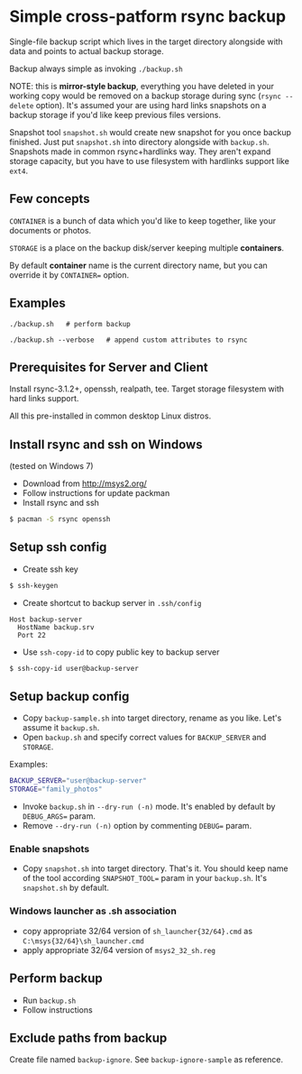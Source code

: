 
Simple cross-patform rsync backup
=================================

Single-file backup script which lives in the target directory alongside with data and points to actual backup storage.

Backup always simple as invoking `./backup.sh`

NOTE: this is **mirror-style backup**, everything you have deleted in your working copy would be removed on a backup storage during sync (`rsync --delete` option). It's assumed your are using hard links snapshots on a backup storage if you'd like keep previous files versions.

Snapshot tool `snapshot.sh` would create new snapshot for you once backup finished. Just put `snapshot.sh` into directory alongside with `backup.sh`. Snapshots made in common rsync+hardlinks way. They aren't expand storage capacity, but you have to use filesystem with hardlinks support like `ext4`.

## Few concepts

`CONTAINER` is a bunch of data which you'd like to keep together, like your documents or photos.

`STORAGE` is a place on the backup disk/server keeping multiple **containers**.

By default **container** name is the current directory name, but you can override it by `CONTAINER=` option.

## Examples

```
./backup.sh   # perform backup
```

```
./backup.sh --verbose   # append custom attributes to rsync
```

## Prerequisites for Server and Client

Install rsync-3.1.2+, openssh, realpath, tee. Target storage filesystem with hard links support.

All this pre-installed in common desktop Linux distros.

## Install rsync and ssh on Windows

(tested on Windows 7)

 * Download from http://msys2.org/
 * Follow instructions for update packman
 * Install rsync and ssh 

```bash
$ pacman -S rsync openssh
```

## Setup ssh config

 * Create ssh key 

```bash
$ ssh-keygen
```

 * Create shortcut to backup server in `.ssh/config`

```ssh-config
Host backup-server
  HostName backup.srv
  Port 22
```

 * Use `ssh-copy-id` to copy public key to backup server

```bash
$ ssh-copy-id user@backup-server
```

## Setup backup config

 * Copy `backup-sample.sh` into target directory, rename as you like. Let's assume it `backup.sh`.
 * Open `backup.sh` and specify correct values for `BACKUP_SERVER` and `STORAGE`.

Examples:

```bash
BACKUP_SERVER="user@backup-server"
STORAGE="family_photos"
```

 * Invoke `backup.sh` in `--dry-run (-n)` mode. It's enabled by default by `DEBUG_ARGS=` param.
 * Remove `--dry-run (-n)` option by commenting `DEBUG=` param.

### Enable snapshots

 * Copy `snapshot.sh` into target directory. That's it. You should keep name of the tool according `SNAPSHOT_TOOL=` param in your `backup.sh`. It's `snapshot.sh` by default.

### Windows launcher as .sh association

 * copy appropriate 32/64 version of `sh_launcher{32/64}.cmd` as `C:\msys{32/64}\sh_launcher.cmd`
 * apply appropriate 32/64 version of `msys2_32_sh.reg`

## Perform backup

 * Run `backup.sh`
 * Follow instructions

## Exclude paths from backup

Create file named `backup-ignore`. See `backup-ignore-sample` as reference.
